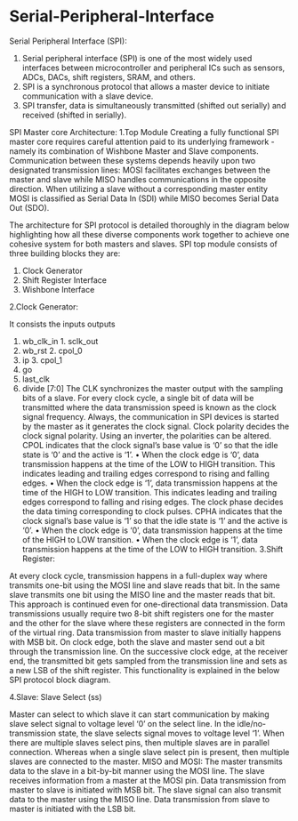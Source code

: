 # Serial-Peripheral-Interface
Serial Peripheral Interface (SPI): 
1.	Serial peripheral interface (SPI) is one of the most widely used interfaces between microcontroller and peripheral ICs such as sensors, ADCs, DACs, shift registers, SRAM, and others.
2.	SPI is a synchronous protocol that allows a master device to initiate communication with a slave device.
3.	SPI transfer, data is simultaneously transmitted (shifted out serially) and received (shifted in serially).

SPI Master core Architecture:
1.Top Module
Creating a fully functional SPI master core requires careful attention paid to its underlying framework - namely its combination of Wishbone Master and Slave components. 
Communication between these systems depends heavily upon two designated transmission lines: MOSI facilitates exchanges between the master and slave while MISO handles communications in the opposite direction. When utilizing a slave without a corresponding master entity MOSI is classified as Serial Data In (SDI) while MISO becomes Serial Data Out (SDO). 
 
The architecture for SPI protocol is detailed thoroughly in the diagram below highlighting how all these diverse components work together to achieve one cohesive system for both masters and slaves.
SPI top module consists of three building blocks they are:
1.	Clock Generator
2.	Shift Register Interface
3.	Wishbone Interface



2.Clock Generator:
 
It consists the inputs                                      outputs
1.	wb_clk_in                                         1. sclk_out
2.	wb_rst				                                    2. cpol_0
3.	ip				                                        3. cpol_1
4.	go
5.	last_clk
6.	divide [7:0]
The CLK synchronizes the master output with the sampling bits of a slave. For every clock cycle, a single bit of data will be transmitted where the data transmission speed is known as the clock signal frequency. Always, the communication in SPI devices is started by the master as it generates the clock signal.
Clock polarity decides the clock signal polarity. Using an inverter, the polarities can be altered. CPOL indicates that the clock signal’s base value is ‘0’ so that the idle state is ‘0’ and the active is ‘1’.
•	When the clock edge is ‘0’, data transmission happens at the time of the LOW to HIGH transition. This indicates leading and trailing edges correspond to rising and falling edges.
•	When the clock edge is ‘1’, data transmission happens at the time of the HIGH to LOW transition. This indicates leading and trailing edges correspond to falling and rising edges.
The clock phase decides the data timing corresponding to clock pulses. CPHA indicates that the clock signal’s base value is ‘1’ so that the idle state is ‘1’ and the active is ‘0’.
•	When the clock edge is ‘0’, data transmission happens at the time of the HIGH to LOW transition.
•	When the clock edge is ‘1’, data transmission happens at the time of the LOW to HIGH transition.
3.Shift Register:
 
At every clock cycle, transmission happens in a full-duplex way where transmits one-bit using the MOSI line and slave reads that bit. In the same slave transmits one bit using the MISO line and the master reads that bit. This approach is continued even for one-directional data transmission.
Data transmissions usually require two 8-bit shift registers one for the master and the other for the slave where these registers are connected in the form of the virtual ring. Data transmission from master to slave initially happens with MSB bit. On clock edge, both the slave and master send out a bit through the transmission line. On the successive clock edge, at the receiver end, the transmitted bit gets sampled from the transmission line and sets as a new LSB of the shift register.
This functionality is explained in the below SPI protocol block diagram.
 
4.Slave:
Slave Select (ss)
 
Master can select to which slave it can start communication by making slave select signal to voltage level ‘0’ on the select line. In the idle/no-transmission state, the slave selects signal moves to voltage level ‘1’. When there are multiple slaves select pins, then multiple slaves are in parallel connection. Whereas when a single slave select pin is present, then multiple slaves are connected to the master. 
MISO and MOSI:
The master transmits data to the slave in a bit-by-bit manner using the MOSI line. The slave receives information from a master at the MOSI pin. Data transmission from master to slave is initiated with MSB bit.
The slave signal can also transmit data to the master using the MISO line. Data transmission from slave to master is initiated with the LSB bit.

